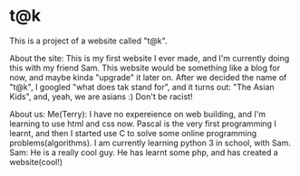 # t@k
This is a project of a website called "t@k".

About the site:
This is my first website I ever made, and I'm currently doing this with my friend Sam. This website would be something like a blog for now, and maybe kinda "upgrade" it later on. After we decided the name of "t@k", I googled "what does tak stand for", and it turns out: "The Asian Kids", and, yeah, we are asians :) Don't be racist!

About us:
Me(Terry): I have no expereience on web building, and I'm learning to use html and css now. Pascal is the very first programming I learnt, and then I started use C to solve some online programming problems(algorithms). I am currently learning python 3 in school, with Sam.
Sam: He is a really cool guy. He has learnt some php, and has created a website(cool!)
